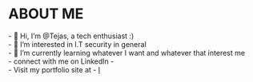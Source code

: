 <h1>ABOUT ME</h1>
- 👋 Hi, I’m @Tejas, a tech enthusiast :) <br>
- 👀 I’m interested in I.T security in general <br>
- 🌱 I’m currently learning whatever I want and whatever that interest me <br>
- connect with me on LinkedIn - <a href="https://www.linkedin.com/in/tejas-kumar-8a110a185/"> </a><br>
- Visit my portfolio site at - <a href="https://profbubs.netlify.app/">l</a>



<!---
tejas303525/tejas303525 is a ✨ special ✨ repository because its `README.md` (this file) appears on your GitHub profile.
You can click the Preview link to take a look at your changes.
--->
